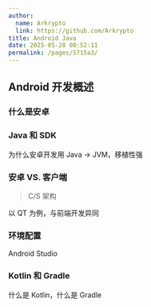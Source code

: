```yaml
---
author: 
  name: Arkrypto
  link: https://github.com/Arkrypto
title: Android Java
date: 2025-05-28 00:52:11
permalink: /pages/5715a3/
---
```


## Android 开发概述

### 什么是安卓

### Java 和 SDK

为什么安卓开发用 Java → JVM，移植性强

### 安卓 VS. 客户端

> C/S 架构

以 QT 为例，与前端开发异同

### 环境配置

Android Studio

### Kotlin 和 Gradle

什么是 Kotlin，什么是 Gradle
